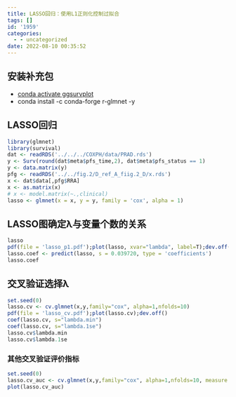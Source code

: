 ```yaml
---
title: LASSO回归：使用L1正则化控制过拟合
tags: []
id: '1959'
categories:
  - - uncategorized
date: 2022-08-10 00:35:52
---
```


## 安装补充包

*   [conda activate ggsurvplot](https://occdn.limour.top/2112.html)
*   conda install -c conda-forge r-glmnet -y

## LASSO回归

```R
library(glmnet)
library(survival)
dat <- readRDS('../../../COXPH/data/PRAD.rds')
y <- Surv(round(dat$meta$pfs_time,2), dat$meta$pfs_status == 1)
y <- data.matrix(y)
pfg <- readRDS('../../fig.2/D_ref_A_fiig.2_D/x.rds')
x <- dat$data[,pfg$RRA]
x <- as.matrix(x)
# x <- model.matrix(~.,clinical)
lasso <- glmnet(x = x, y = y, family = 'cox', alpha = 1)
```

## LASSO图确定λ与变量个数的关系

```R
lasso
pdf(file = 'lasso_p1.pdf');plot(lasso, xvar="lambda", label=T);dev.off()
lasso.coef <- predict(lasso, s = 0.039720, type = 'coefficients')
lasso.coef
```

## 交叉验证选择λ

```R
set.seed(0)
lasso.cv <- cv.glmnet(x,y,family="cox", alpha=1,nfolds=10)
pdf(file = 'lasso_cv.pdf');plot(lasso.cv);dev.off()
coef(lasso.cv, s="lambda.min")
coef(lasso.cv, s="lambda.1se")
lasso.cv$lambda.min
lasso.cv$lambda.1se
```

### 其他交叉验证评价指标

```R
set.seed(0)
lasso.cv_auc <- cv.glmnet(x,y,family="cox", alpha=1,nfolds=10, measure = 'auc')
plot(lasso.cv_auc)
```